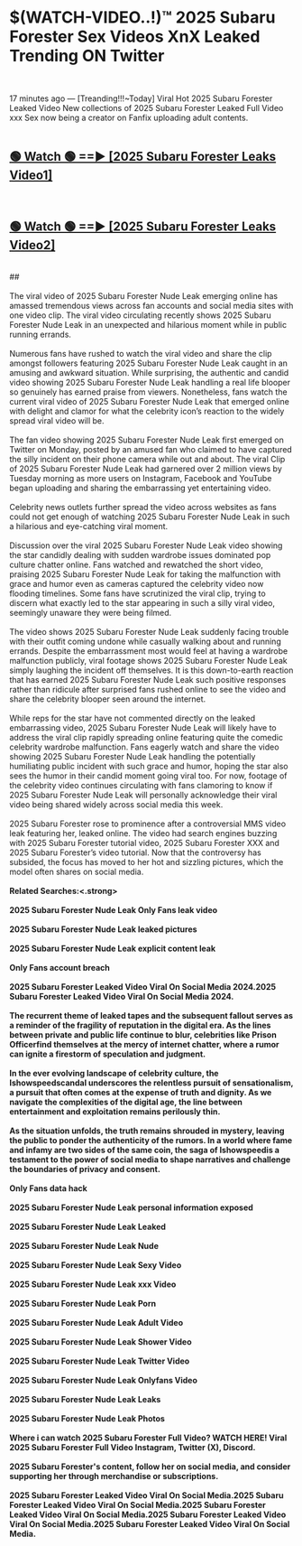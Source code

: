 # $(WATCH-VIDEO..!)™ 2025 Subaru Forester Sex Videos XnX Leaked Trending ON Twitter<br>
<br>

17 minutes ago — [Treanding!!!~Today] Viral Hot 2025 Subaru Forester Leaked Video New collections of 2025 Subaru Forester Leaked Full Video xxx Sex now being a creator on Fanfix uploading adult contents.
<br>
 <br>

##  <a href="https://best2vid.blogspot.com?title=2025_Subaru_Forester">🟢 Watch 🟢 ==► [2025 Subaru Forester Leaks Video1]</a><br>
  <br>

##  <a href="https://best2vid.blogspot.com?title=2025_Subaru_Forester">🟢 Watch 🟢 ==► [2025 Subaru Forester Leaks Video2]</a><br>
  <br>
  ##
  <br>
  <br>
The viral video of 2025 Subaru Forester Nude Leak emerging online has amassed tremendous views across fan accounts and social media sites with one video clip. The viral video circulating recently shows 2025 Subaru Forester Nude Leak in an unexpected and hilarious moment while in public running errands.
<br><br>
Numerous fans have rushed to watch the viral video and share the clip amongst followers featuring 2025 Subaru Forester Nude Leak caught in an amusing and awkward situation. While surprising, the authentic and candid video showing 2025 Subaru Forester Nude Leak handling a real life blooper so genuinely has earned praise from viewers. Nonetheless, fans watch the current viral video of 2025 Subaru Forester Nude Leak that emerged online with delight and clamor for what the celebrity icon’s reaction to the widely spread viral video will be.
<br><br>
The fan video showing 2025 Subaru Forester Nude Leak first emerged on Twitter on Monday, posted by an amused fan who claimed to have captured the silly incident on their phone camera while out and about. The viral Clip of 2025 Subaru Forester Nude Leak had garnered over 2 million views by Tuesday morning as more users on Instagram, Facebook and YouTube began uploading and sharing the embarrassing yet entertaining video.
<br><br>
Celebrity news outlets further spread the video across websites as fans could not get enough of watching 2025 Subaru Forester Nude Leak in such a hilarious and eye-catching viral moment.
<br><br>
Discussion over the viral 2025 Subaru Forester Nude Leak video showing the star candidly dealing with sudden wardrobe issues dominated pop culture chatter online. Fans watched and rewatched the short video, praising 2025 Subaru Forester Nude Leak for taking the malfunction with grace and humor even as cameras captured the celebrity video now flooding timelines. Some fans have scrutinized the viral clip, trying to discern what exactly led to the star appearing in such a silly viral video, seemingly unaware they were being filmed.
<br><br>
The video shows 2025 Subaru Forester Nude Leak suddenly facing trouble with their outfit coming undone while casually walking about and running errands. Despite the embarrassment most would feel at having a wardrobe malfunction publicly, viral footage shows 2025 Subaru Forester Nude Leak simply laughing the incident off themselves. It is this down-to-earth reaction that has earned 2025 Subaru Forester Nude Leak such positive responses rather than ridicule after surprised fans rushed online to see the video and share the celebrity blooper seen around the internet.
<br><br>
While reps for the star have not commented directly on the leaked embarrassing video, 2025 Subaru Forester Nude Leak will likely have to address the viral clip rapidly spreading online featuring quite the comedic celebrity wardrobe malfunction. Fans eagerly watch and share the video showing 2025 Subaru Forester Nude Leak handling the potentially humiliating public incident with such grace and humor, hoping the star also sees the humor in their candid moment going viral too. For now, footage of the celebrity video continues circulating with fans clamoring to know if 2025 Subaru Forester Nude Leak will personally acknowledge their viral video being shared widely across social media this week.
<br><br>
2025 Subaru Forester rose to prominence after a controversial MMS video leak featuring her, leaked online. The video had search engines buzzing with 2025 Subaru Forester tutorial video, 2025 Subaru Forester XXX and 2025 Subaru Forester’s video tutorial. Now that the controversy has subsided, the focus has moved to her hot and sizzling pictures, which the model often shares on social media.
<br><br>
<strong>Related Searches:<.strong>
<br><br>
2025 Subaru Forester Nude Leak Only Fans leak video
<br><br>
2025 Subaru Forester Nude Leak leaked pictures
<br><br>
2025 Subaru Forester Nude Leak explicit content leak
<br><br>
Only Fans account breach
<br><br>
2025 Subaru Forester Leaked Video Viral On Social Media 2024.2025 Subaru Forester Leaked Video Viral On Social Media 2024.
<br><br>
The recurrent theme of leaked tapes and the subsequent fallout serves as a reminder of the fragility of reputation in the digital era. As the lines between private and public life continue to blur, celebrities like Prison Officerfind themselves at the mercy of internet chatter, where a rumor can ignite a firestorm of speculation and judgment.
<br><br>
In the ever evolving landscape of celebrity culture, the Ishowspeedscandal underscores the relentless pursuit of sensationalism, a pursuit that often comes at the expense of truth and dignity. As we navigate the complexities of the digital age, the line between entertainment and exploitation remains perilously thin.
<br><br>
As the situation unfolds, the truth remains shrouded in mystery, leaving the public to ponder the authenticity of the rumors. In a world where fame and infamy are two sides of the same coin, the saga of Ishowspeedis a testament to the power of social media to shape narratives and challenge the boundaries of privacy and consent.
<br><br>
Only Fans data hack
<br><br>
2025 Subaru Forester Nude Leak personal information exposed
<br><br>
2025 Subaru Forester Nude Leak Leaked
<br><br>
2025 Subaru Forester Nude Leak Nude
<br><br>
2025 Subaru Forester Nude Leak Sexy Video
<br><br>
2025 Subaru Forester Nude Leak xxx Video
<br><br>
2025 Subaru Forester Nude Leak Porn
<br><br>
2025 Subaru Forester Nude Leak Adult Video
<br><br>
2025 Subaru Forester Nude Leak Shower Video
<br><br>
2025 Subaru Forester Nude Leak Twitter Video
<br><br>
2025 Subaru Forester Nude Leak Onlyfans Video
<br><br>
2025 Subaru Forester Nude Leak Leaks
<br><br>
2025 Subaru Forester Nude Leak Photos
<br><br>
Where i can watch 2025 Subaru Forester Full Video? WATCH HERE! Viral 2025 Subaru Forester Full Video Instagram, Twitter (X), Discord.
<br><br>
2025 Subaru Forester's content, follow her on social media, and consider supporting her through merchandise or subscriptions.
<br><br>
2025 Subaru Forester Leaked Video Viral On Social Media.2025 Subaru Forester Leaked Video Viral On Social Media.2025 Subaru Forester Leaked Video Viral On Social Media.2025 Subaru Forester Leaked Video Viral On Social Media.2025 Subaru Forester Leaked Video Viral On Social Media.